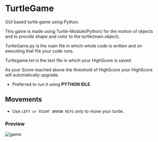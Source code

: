 # TurtleGame
GUI based turtle game using Python.

This game is made using Turtle-Module(Python) for the motion of objects and to provide shape and color to the turtle(main object).

TurtleGame.py is the main file in which whole code is written and on executing that file your code runs.

Turtlegame.txt is the text file in which your HighScore is saved.

As your Score reached above the threshold of HighScore your HighScore will automatically upgrade.

* Preferred to run it using **PYTHON IDLE**.

## Movements

* Use `LEFT or RIGHT ARROW KEYS` only to move your turtle.

### Preview

![game](https://user-images.githubusercontent.com/38592928/73596735-f0ea3a00-454a-11ea-9929-e69cbf0b0b41.png)

